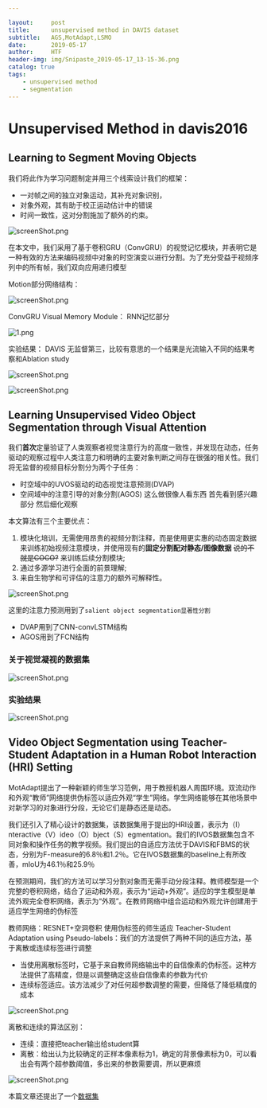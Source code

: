 ```yaml
---

layout:     post
title:      unsupervised method in DAVIS dataset
subtitle:   AGS,MotAdapt,LSMO
date:       2019-05-17
author:     HTF
header-img: img/Snipaste_2019-05-17_13-15-36.png
catalog: true
tags:
    - unsupervised method
    - segmentation
---
```



# Unsupervised Method in davis2016

## Learning to Segment Moving Objects


我们将此作为学习问题制定并用三个线索设计我们的框架：
- 一对帧之间的独立对象运动，其补充对象识别，
- 对象外观，其有助于校正运动估计中的错误
- 时间一致性，这对分割施加了额外的约束。

![screenShot.png](https://i.loli.net/2019/05/15/5cdc0cc29406226341.png)

在本文中，我们采用了基于卷积GRU（ConvGRU）的视觉记忆模块，并表明它是一种有效的方法来编码视频中对象的时空演变以进行分割。为了充分受益于视频序列中的所有帧，我们双向应用递归模型

Motion部分网络结构：

![screenShot.png](https://i.loli.net/2019/05/15/5cdc0cc29406226341.png)

ConvGRU Visual Memory Module： RNN记忆部分

![1.png](https://i.loli.net/2019/05/15/5cdc156ec034048153.png)

实验结果： DAVIS 无监督第三，比较有意思的一个结果是光流输入不同的结果考察和Ablation study

![screenShot.png](https://i.loli.net/2019/05/15/5cdc18e0d642214675.png)

![screenShot.png](https://i.loli.net/2019/05/15/5cdc1906bb38517610.png)


## Learning Unsupervised Video Object Segmentation through Visual Attention

我们**首次**定量验证了人类观察者视觉注意行为的高度一致性，并发现在动态，任务驱动的观察过程中人类注意力和明确的主要对象判断之间存在很强的相关性。我们将无监督的视频目标分割分为两个子任务：
- 时空域中的UVOS驱动的动态视觉注意预测(DVAP)
- 空间域中的注意引导的对象分割(AGOS)
这么做很像人看东西 首先看到感兴趣部分 然后细化观察

本文算法有三个主要优点：
1. 模块化培训，无需使用昂贵的视频分割注释，而是使用更实惠的动态固定数据来训练初始视频注意模块，并使用现有的**固定分割配对静态/图像数据**   ~~说的不就是COCO?~~  来训练后续分割模块; 
2. 通过多源学习进行全面的前景理解; 
3. 来自生物学和可评估的注意力的额外可解释性。

![screenShot.png](https://i.loli.net/2019/05/15/5cdc2394dc2e033234.png)

这里的注意力预测用到了`salient object segmentation显著性分割`

- DVAP用到了CNN-convLSTM结构
- AGOS用到了FCN结构


### 关于视觉凝视的数据集
![screenShot.png](https://i.loli.net/2019/05/16/5cdd173d1f8d266494.png)

### 实验结果
![screenShot.png](https://i.loli.net/2019/05/16/5cdd18e7a684c38849.png)


## Video Object Segmentation using Teacher-Student Adaptation in a Human Robot Interaction (HRI) Setting

MotAdapt提出了一种新颖的师生学习范例，用于教授机器人周围环境。双流动作和外观“教师”网络提供伪标签以适应外观“学生”网络。学生网络能够在其他场景中对新学习的对象进行分段，无论它们是静态还是动态。

我们还引入了精心设计的数据集，该数据集用于提出的HRI设置，表示为（I）nteractive（V）ideo（O）bject（S）egmentation。我们的IVOS数据集包含不同对象和操作任务的教学视频。我们提出的自适应方法优于DAVIS和FBMS的状态，分别为F-measure的6.8％和1.2％。它在IVOS数据集的baseline上有所改善，mIoU为46.1％和25.9％

在预测期间，我们的方法可以学习分割对象而无需手动分段注释。教师模型是一个完整的卷积网络，结合了运动和外观，表示为“运动+外观”。适应的学生模型是单流外观完全卷积网络，表示为“外观”。在教师网络中组合运动和外观允许创建用于适应学生网络的伪标签

教师网络：RESNET+空洞卷积
使用伪标签的师生适应 Teacher-Student Adaptation using Pseudo-labels：我们的方法提供了两种不同的适应方法，基于离散或连续标签进行调整
- 当使用离散标签时，它基于来自教师网络输出中的自信像素的伪标签。这种方法提供了高精度，但是以调整确定这些自信像素的参数为代价
- 连续标签适应。该方法减少了对任何超参数调整的需要，但降低了降低精度的成本

![screenShot.png](https://i.loli.net/2019/05/16/5cdd253ddae5190225.png)

离散和连续的算法区别：
- 连续：直接把teacher输出给student算
- 离散：给出认为比较确定的正样本像素标为1，确定的背景像素标为0，可以看出会有两个超参数阈值，多出来的参数需要调，所以更麻烦

![screenShot.png](https://i.loli.net/2019/05/16/5cdd2c714dee551842.png)



本篇文章还提出了一个[数据集](https://msiam.github.io/ivos/)
